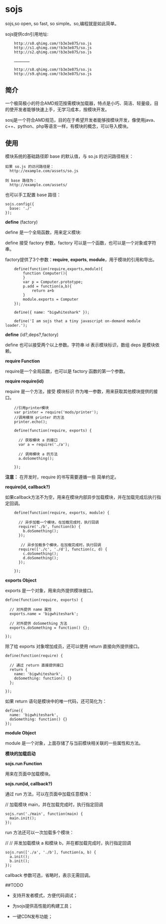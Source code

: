 #  sojs
sojs,so open, so fast, so simple。so,编程就是如此简单。

sojs提供cdn引用地址:

		http://s0.qhimg.com/!b3e3e875/so.js
		http://s1.qhimg.com/!b3e3e875/so.js
		http://s2.qhimg.com/!b3e3e875/so.js

		…………………

		http://s8.qhimg.com/!b3e3e875/so.js
		http://s9.qhimg.com/!b3e3e875/so.js

## 简介
一个极简极小的符合AMD规范按需模块加载器，特点是小巧、简洁、轻量级，目的使开发者能够快速上手，无学习成本，按模块开发。

sosj是一个符合AMD规范，目的在于希望开发者能够按模块开发，像使用java、c++、python、php等语言一样，有模块的概念，可以导入模块。

## 使用

模块系统的基础路径即 base 的默认值，与 so.js 的访问路径相关：

	如果 so.js 的访问路径是：
	  http://example.com/assets/so.js

	则 base 路径为：
	  http://example.com/assets/

也可以手工配置 base 路径：

	sojs.config({
	  base: './'
	});

**define** (factory)

define 是一个全局函数，用来定义模块:

define 接受 factory 参数，factory 可以是一个函数，也可以是一个对象或字符串。

factory提供了3个参数：**require**, **exports**, **module**，用于模块的引用和导出。

		define(function(require,exports,module){
			function Computer(){
			}
			var p = Computer.prototype;
			p.add = function(a,b){
				return a+b
			}
			module.exports = Computer
		});

		define({ name: "bigwhiteshark" });

		define('I am sojs that a tiny javascript on-demand module loader.');

  **define** (id?,deps?,factory)

  define 也可以接受两个以上参数。字符串 id 表示模块标识，数组 deps 是模块依赖。

**require Function**

require是一个全局函数，也可以是 factory 函数的第一个参数。

**require require(id)**

require 是一个方法，接受 模块标识 作为唯一参数，用来获取其他模块提供的接口。

		//引用printer模块
		var printer = require('mods/printer');
		//调用模块 printer 的方法
		printer.echo();

		define(function(require, exports) {

		  // 获取模块 a 的接口
		  var a = require('./a');

		  // 调用模块 a 的方法
		  a.doSomething();

		});

**注意：** 在开发时，require 的书写需要遵循一些 简单约定。

**require(id, callback?)** 

 如果callback方法不为空，用来在模块内部异步加载模块，并在加载完成后执行指定回调。

		define(function(require, exports, module) {

		  // 异步加载一个模块，在加载完成时，执行回调
		  require('./b', function(b) {
		    b.doSomething();
		  });

		   // 异步加载多个模块，在加载完成时，执行回调
		  require(['./c', './d'], function(c, d) {
		    c.doSomething();
		    d.doSomething();
		  });

		});

**exports Object**

exports 是一个对象，用来向外提供模块接口。

	define(function(require, exports) {

	  // 对外提供 name 属性
	  exports.name = 'bigwhiteshark';

	  // 对外提供 doSomething 方法
	  exports.doSomething = function() {};

	});

除了给 exports 对象增加成员，还可以使用 return 直接向外提供接口。

	define(function(require) {

	  // 通过 return 直接提供接口
	  return {
	    name: 'bigwhiteshark',
	    doSomething: function() {}
	  };

	});

如果 return 语句是模块中的唯一代码，还可简化为：

	define({
	  name: 'bigwhiteshark',
	  doSomething: function() {}
	});

**module Object** 

module 是一个对象，上面存储了与当前模块相关联的一些属性和方法。

**模块的加载启动**

**sojs.run Function**

用来在页面中加载模块。

**sojs.run(id, callback?)**

通过 run 方法，可以在页面中加载任意模块：

// 加载模块 main，并在加载完成时，执行指定回调

	sojs.run('./main', function(main) {
	  main.init();
	});

run 方法还可以一次加载多个模块：

// // 并发加载模块 a 和模块 b，并在都加载完成时，执行指定回调

	sojs.run(['./a', './b'], function(a, b) {
	  a.init();
	  b.init();
	});

callback 参数可选，省略时，表示无需回调。


##TODO

* 支持开发者模式，方便代码调试；

* 为sojs提供高性能的构建工具；

* 一键CDN发布功能；




